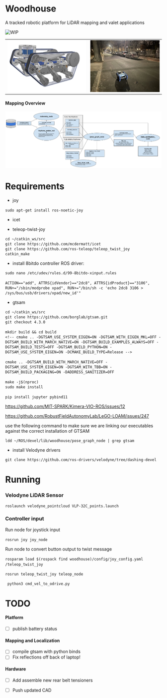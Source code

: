 # Woodhouse

A tracked robotic platform for LiDAR mapping and valet applications

![WIP](https://img.shields.io/badge/status-WIP-yellow)



<table>
  <tr>
    <td style="text-align: center;">
      <img src="./demo/frontV2.jpg" width="410" />
    </td>
    <td style="text-align: center;">
      <img src="./demo/road.jpg" width="360" />
    </td>
  </tr>
</table>


#### Mapping Overview

<img src="./demo/woodhouse_rqt_graph.png" alt="Node Graph Overview" width="800"/>

# Requirements 
* joy

```sudo apt-get install ros-noetic-joy```

* icet 

* teleop-twist-joy
```
cd ~/catkin_ws/src
git clone https://github.com/mcdermatt/icet
git clone https://github.com/ros-teleop/teleop_twist_joy
catkin_make
```

* install 8bitdo controller ROS driver:
 
 ```
 sudo nano /etc/udev/rules.d/99-8bitdo-xinput.rules 

 ACTION=="add", ATTRS{idVendor}=="2dc8", ATTRS{idProduct}=="3106", RUN+="/sbin/modprobe xpad", RUN+="/bin/sh -c 'echo 2dc8 3106 > /sys/bus/usb/drivers/xpad/new_id'"
 ```

* gtsam
```
cd ~/catkin_ws/src
git clone https://github.com/borglab/gtsam.git
git checkout 4.3.0 

mkdir build && cd build
<!-- cmake .. -DGTSAM_USE_SYSTEM_EIGEN=ON -DGTSAM_WITH_EIGEN_MKL=OFF -DGTSAM_BUILD_WITH_MARCH_NATIVE=ON -DGTSAM_BUILD_EXAMPLES_ALWAYS=OFF -DGTSAM_BUILD_TESTS=OFF -DGTSAM_BUILD_PYTHON=ON -DGTSAM_USE_SYSTEM_EIGEN=ON -DCMAKE_BUILD_TYPE=Release -->

cmake .. -DGTSAM_BUILD_WITH_MARCH_NATIVE=OFF -DGTSAM_USE_SYSTEM_EIGEN=ON -DGTSAM_WITH_TBB=ON -DGTSAM_BUILD_PACKAGING=ON -DADDRESS_SANITIZER=OFF

make -j$(nproc)
sudo make install

pip install jupyter pybind11
```
https://github.com/MIT-SPARK/Kimera-VIO-ROS/issues/12

https://github.com/RobustFieldAutonomyLab/LeGO-LOAM/issues/247 

use the following command to make sure we are linking our executables against the correct installation of GTSAM 

```
ldd ~/ROS/devel/lib/woodhouse/pose_graph_node | grep gtsam

```

* install Velodyne drivers
```
git clone https://github.com/ros-drivers/velodyne/tree/dashing-devel
``` 


# Running

### Velodyne LiDAR Sensor

```
roslaunch velodyne_pointcloud VLP-32C_points.launch
```

### Controller input

Run node for joystick input

```rosrun joy joy_node```

Run node to convert button output to twist message

```rosparam load $(rospack find woodhouse)/config/joy_config.yaml /teleop_twist_joy```

```rosrun teleop_twist_joy teleop_node```

``` python3 cmd_vel_to_odrive.py```

# TODO

#### Platform

* [ ] publish battery status

#### Mapping and Localization

* [ ] compile gtsam with python binds
* [ ] Fix reflections off back of laptop! 

#### Hardware

* [ ] Add assemble new rear belt tensioners

* [ ] Push updated CAD